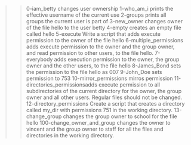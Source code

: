 >>0-iam_betty changes user ownership
>>1-who_am_i prints the effective username of the current use
>>2-groups prints all groups the current user is part of 
>>3-new_owner changes owner of the file hello to the user betty
>>4-empty creates an empty file called hello
>>5-execute Write a script that adds execute permission to the owner of the file hello
>>6-multiple_permissions adds execute permission to the owner and the group owner, and read permission to other users, to the file hello.
>>7-everybody adds execution permission to the owner, the group owner and the other users, to the file hello
>>8-James_Bond sets the permission to the file hello as 007
>>9-John_Doe sets permission to 753
>>10-mirror_permissions mirros permission
>>11-directories_permissionsadds execute permission to all subdirectories of the current directory for the owner, the group owner and all other users. Regular files should not be changed.
>>12-directory_permissions Create a script that creates a directory called my_dir with permissions 751 in the working directory.
>>13-change_group changes the group owner to school for the file hello
>>100-change_owner_and_group changes the owner to vincent and the group owner to staff for all the files and directories in the working directory.
